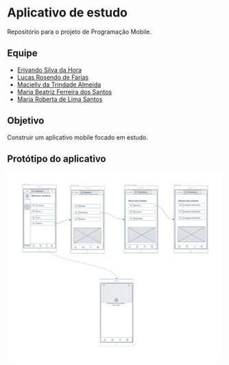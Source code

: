 # Aplicativo de estudo
Repositório para o projeto de Programação Mobile.

## Equipe
- [Erivando Silva da Hora](https://github.com/beatrizferreira18)
- [Lucas Rosendo de Farias](https://github.com/LucaRosendo)
- [Macielly da Trindade Almeida](https://github.com/Maahrcy)
- [Maria Beatriz Ferreira dos Santos](https://github.com/beatrizferreira18)
- [Maria Roberta de Lima Santos](https://github.com/robertalimax)

## Objetivo
Construir um aplicativo mobile focado em estudo.

## Protótipo do aplicativo
<img src='https://github.com/Maahrcy/study_app/blob/master/img/prototype.png'>

